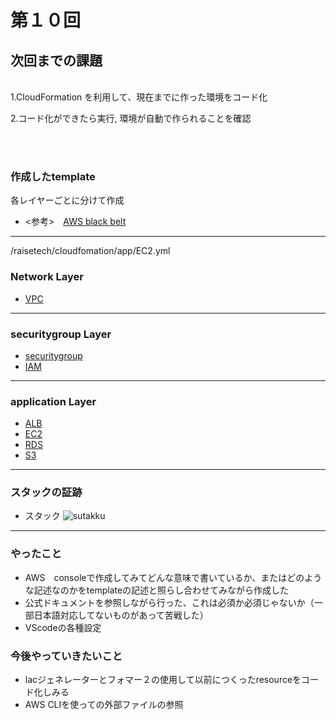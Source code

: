 # 第１０回
## 次回までの課題
<br>
1.CloudFormation を利用して、現在までに作った環境をコード化

<br>

2.コード化ができたら実行, 環境が自動で作られることを確認

<br>
<br>




### 作成したtemplate

各レイヤーごとに分けて作成

* <参考>　[AWS black belt](https://www.slideshare.net/AmazonWebServicesJapan/20200826-aws-black-belt-online-seminar-aws-cloudformation-238501102)
  
* * *
/raisetech/cloudfomation/app/EC2.yml
### Network Layer

* [VPC](/raisetech/cloudfomation/net/NET.yml)
  
* * *



### securitygroup Layer

* [securitygroup](/raisetech/cloudfomation/security/securitygroupLayer.yml)
* [IAM](/raisetech/cloudfomation/security/Iam.yml)

* * *


### application Layer

* [ALB](/raisetech/cloudfomation/app/ALB.yml)
* [EC2](/raisetech/cloudfomation/app/EC2.yml)
* [RDS](/raisetech/cloudfomation/app/RDS.yml)
* [S3](/raisetech/cloudfomation/app/S3.yml)


* * * 

### スタックの証跡

* スタック
![sutakku](/raisetech/img10/suttke.png)

* * *
### やったこと


* AWS　consoleで作成してみてどんな意味で書いているか、またはどのような記述なのかをtemplateの記述と照らし合わせてみながら作成した
* 公式ドキュメントを参照しながら行った、これは必須か必須じゃないか（一部日本語対応してないものがあって苦戦した）
* VScodeの各種設定
  
### 今後やっていきたいこと

* lacジェネレーターとフォマー２の使用して以前につくったresourceをコード化しみる
* AWS CLIを使っての外部ファイルの参照

